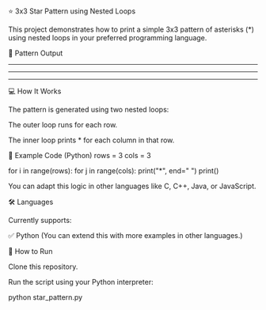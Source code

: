 ⭐ 3x3 Star Pattern using Nested Loops

This project demonstrates how to print a simple 3x3 pattern of asterisks (*) using nested loops in your preferred programming language.

📌 Pattern Output
* * *
* * *
* * *

💻 How It Works

The pattern is generated using two nested loops:

The outer loop runs for each row.

The inner loop prints * for each column in that row.

🧾 Example Code (Python)
rows = 3
cols = 3

for i in range(rows):
    for j in range(cols):
        print("*", end=" ")
    print()


You can adapt this logic in other languages like C, C++, Java, or JavaScript.

🛠️ Languages

Currently supports:

✅ Python
(You can extend this with more examples in other languages.)

📂 How to Run

Clone this repository.

Run the script using your Python interpreter:

python star_pattern.py
